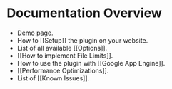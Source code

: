 # Documentation Overview

* [Demo page](http://aquantum-demo.appspot.com/file-upload).
* How to [[Setup]] the plugin on your website.
* List of all available [[Options]].
* [[How to implement File Limits]].
* How to use the plugin with [[Google App Engine]].
* [[Performance Optimizations]].
* List of [[Known Issues]].

